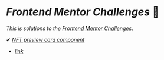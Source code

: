 # _Frontend Mentor Challenges_ 🙋‍

_This is solutions to the_ [_Frontend Mentor Challenges_](https://www.frontendmentor.io).


✔ [_NFT preview card component_](https://github.com/sookm/frontendmentor-chanllenges/tree/main/nft-preview-card-component-main)
- [_link_](https://sookm.github.io/frontendmentor-chanllenges/nft-preview-card-component-main/)
